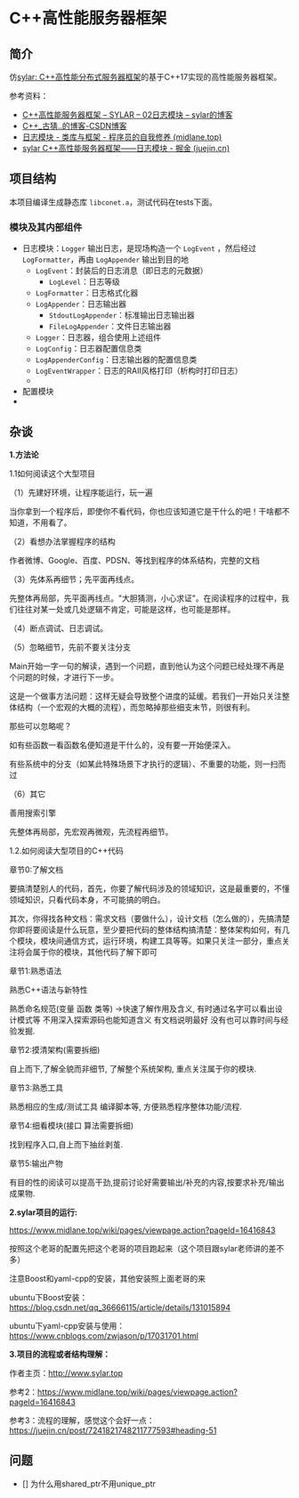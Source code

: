 # C++高性能服务器框架

## 简介

仿[sylar: C++高性能分布式服务器框架](https://github.com/sylar-yin/sylar)的基于C++17实现的高性能服务器框架。

参考资料：

- [C++高性能服务器框架 – SYLAR – 02日志模块 – sylar的博客](http://www.sylar.top/blog/?p=147)
- [C++_古猜..的博客-CSDN博客](https://blog.csdn.net/qq_35099224/category_12613947.html)
- [日志模块 - 类库与框架 - 程序员的自我修养 (midlane.top)](https://www.midlane.top/wiki/pages/viewpage.action?pageId=10061019#id-日志模块-LogEventWrap)
- [sylar C++高性能服务器框架——日志模块 - 掘金 (juejin.cn)](https://juejin.cn/post/7241821748211777593#heading-51)

## 项目结构

本项目编译生成静态库 `libconet.a`，测试代码在tests下面。

### 模块及其内部组件

- 日志模块：`Logger` 输出日志，是现场构造一个 `LogEvent` ，然后经过 `LogFormatter`，再由 `LogAppender` 输出到目的地
  - `LogEvent`：封装后的日志消息（即日志的元数据）
    - `LogLevel`：日志等级
  - `LogFormatter`：日志格式化器
  - `LogAppender`：日志输出器
    - `StdoutLogAppender`：标准输出日志输出器
    - `FileLogAppender`：文件日志输出器
  - `Logger`：日志器，组合使用上述组件
  - `LogConfig`：日志器配置信息类
  - `LogAppenderConfig`：日志输出器的配置信息类
  - `LogEventWrapper`：日志的RAII风格打印（析构时打印日志）
  - 
- 配置模块
- 


## 杂谈

**1.方法论**

1.1如何阅读这个大型项目

（1）先建好环境，让程序能运行，玩一遍

当你拿到一个程序后，即使你不看代码，你也应该知道它是干什么的吧！干啥都不知道，不用看了。

（2）看想办法掌握程序的结构

作者微博、Google、百度、PDSN、等找到程序的体系结构，完整的文档

（3）先体系再细节；先平面再线点。

先整体再局部，先平面再线点。"大胆猜测，小心求证"。在阅读程序的过程中，我们往往对某一处或几处逻辑不肯定，可能是这样，也可能是那样。

（4）断点调试、日志调试。

（5）忽略细节，先前不要关注分支

Main开始一字一句的解读，遇到一个问题，直到他认为这个问题已经处理不再是个问题的时候，才进行下一步。

这是一个做事方法问题：这样无疑会导致整个进度的延缓。若我们一开始只关注整体结构（一个宏观的大概的流程），而忽略掉那些细支末节，则很有利。

那些可以忽略呢？

如有些函数一看函数名便知道是干什么的，没有要一开始便深入。

有些系统中的分支（如某此特殊场景下才执行的逻辑）、不重要的功能，则一扫而过

（6）其它

善用搜索引擎

先整体再局部，先宏观再微观，先流程再细节。



1.2.如何阅读大型项目的C++代码

章节0:了解文档

要搞清楚别人的代码，首先，你要了解代码涉及的领域知识，这是最重要的，不懂领域知识，只看代码本身，不可能搞的明白。

其次，你得找各种文档：需求文档（要做什么），设计文档（怎么做的），先搞清楚你即将要阅读是什么玩意，至少要把代码的整体结构搞清楚：整体架构如何，有几个模块，模块间通信方式，运行环境，构建工具等等。如果只关注一部分，重点关注将会属于你的模块，其他代码了解下即可

章节1:熟悉语法

熟悉C++语法与新特性

熟悉命名规范(变量 函数 类等) ->快速了解作用及含义, 有时通过名字可以看出设计模式等 不用深入探索源码也能知道含义 有文档说明最好 没有也可以靠时间与经验发掘.

章节2:摸清架构(需要拆细)

自上而下,了解全貌而非细节, 了解整个系统架构, 重点关注属于你的模块.

章节3:熟悉工具

熟悉相应的生成/测试工具 编译脚本等, 方便熟悉程序整体功能/流程.

章节4:细看模块(接口 算法需要拆细)

找到程序入口,自上而下抽丝剥茧.

章节5:输出产物

有目的性的阅读可以提高干劲,提前讨论好需要输出/补充的内容,按要求补充/输出成果物.

**2.sylar项目的运行:**

https://www.midlane.top/wiki/pages/viewpage.action?pageId=16416843

按照这个老哥的配置先把这个老哥的项目跑起来（这个项目跟sylar老师讲的差不多）

注意Boost和yaml-cpp的安装，其他安装照上面老哥的来

ubuntu下Boost安装：https://blog.csdn.net/qq_36666115/article/details/131015894

ubuntu下yaml-cpp安装与使用：https://www.cnblogs.com/zwjason/p/17031701.html

**3.项目的流程或者结构理解：**

作者主页：http://www.sylar.top

参考2：https://www.midlane.top/wiki/pages/viewpage.action?pageId=16416843

参考3：流程的理解，感觉这个会好一点：https://juejin.cn/post/7241821748211777593#heading-51

## 问题

- [] 为什么用shared_ptr不用unique_ptr